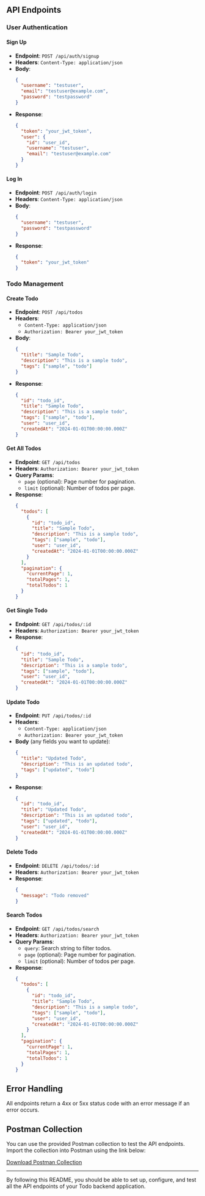 
## API Endpoints

### User Authentication

#### Sign Up

- **Endpoint**: `POST /api/auth/signup`
- **Headers**: `Content-Type: application/json`
- **Body**:
    ```json
    {
      "username": "testuser",
      "email": "testuser@example.com",
      "password": "testpassword"
    }
    ```
- **Response**:
    ```json
    {
      "token": "your_jwt_token",
      "user": {
        "id": "user_id",
        "username": "testuser",
        "email": "testuser@example.com"
      }
    }
    ```

#### Log In

- **Endpoint**: `POST /api/auth/login`
- **Headers**: `Content-Type: application/json`
- **Body**:
    ```json
    {
      "username": "testuser",
      "password": "testpassword"
    }
    ```
- **Response**:
    ```json
    {
      "token": "your_jwt_token"
    }
    ```

### Todo Management

#### Create Todo

- **Endpoint**: `POST /api/todos`
- **Headers**: 
  - `Content-Type: application/json`
  - `Authorization: Bearer your_jwt_token`
- **Body**:
    ```json
    {
      "title": "Sample Todo",
      "description": "This is a sample todo",
      "tags": ["sample", "todo"]
    }
    ```
- **Response**:
    ```json
    {
      "id": "todo_id",
      "title": "Sample Todo",
      "description": "This is a sample todo",
      "tags": ["sample", "todo"],
      "user": "user_id",
      "createdAt": "2024-01-01T00:00:00.000Z"
    }
    ```

#### Get All Todos

- **Endpoint**: `GET /api/todos`
- **Headers**: `Authorization: Bearer your_jwt_token`
- **Query Params**: 
  - `page` (optional): Page number for pagination.
  - `limit` (optional): Number of todos per page.
- **Response**:
    ```json
    {
      "todos": [
        {
          "id": "todo_id",
          "title": "Sample Todo",
          "description": "This is a sample todo",
          "tags": ["sample", "todo"],
          "user": "user_id",
          "createdAt": "2024-01-01T00:00:00.000Z"
        }
      ],
      "pagination": {
        "currentPage": 1,
        "totalPages": 1,
        "totalTodos": 1
      }
    }
    ```

#### Get Single Todo

- **Endpoint**: `GET /api/todos/:id`
- **Headers**: `Authorization: Bearer your_jwt_token`
- **Response**:
    ```json
    {
      "id": "todo_id",
      "title": "Sample Todo",
      "description": "This is a sample todo",
      "tags": ["sample", "todo"],
      "user": "user_id",
      "createdAt": "2024-01-01T00:00:00.000Z"
    }
    ```

#### Update Todo

- **Endpoint**: `PUT /api/todos/:id`
- **Headers**: 
  - `Content-Type: application/json`
  - `Authorization: Bearer your_jwt_token`
- **Body** (any fields you want to update):
    ```json
    {
      "title": "Updated Todo",
      "description": "This is an updated todo",
      "tags": ["updated", "todo"]
    }
    ```
- **Response**:
    ```json
    {
      "id": "todo_id",
      "title": "Updated Todo",
      "description": "This is an updated todo",
      "tags": ["updated", "todo"],
      "user": "user_id",
      "createdAt": "2024-01-01T00:00:00.000Z"
    }
    ```

#### Delete Todo

- **Endpoint**: `DELETE /api/todos/:id`
- **Headers**: `Authorization: Bearer your_jwt_token`
- **Response**:
    ```json
    {
      "message": "Todo removed"
    }
    ```

#### Search Todos

- **Endpoint**: `GET /api/todos/search`
- **Headers**: `Authorization: Bearer your_jwt_token`
- **Query Params**: 
  - `query`: Search string to filter todos.
  - `page` (optional): Page number for pagination.
  - `limit` (optional): Number of todos per page.
- **Response**:
    ```json
    {
      "todos": [
        {
          "id": "todo_id",
          "title": "Sample Todo",
          "description": "This is a sample todo",
          "tags": ["sample", "todo"],
          "user": "user_id",
          "createdAt": "2024-01-01T00:00:00.000Z"
        }
      ],
      "pagination": {
        "currentPage": 1,
        "totalPages": 1,
        "totalTodos": 1
      }
    }
    ```

## Error Handling

All endpoints return a 4xx or 5xx status code with an error message if an error occurs.

## Postman Collection

You can use the provided Postman collection to test the API endpoints. Import the collection into Postman using the link below:

[Download Postman Collection](link_to_your_postman_collection)

---

By following this README, you should be able to set up, configure, and test all the API endpoints of your Todo backend application.

